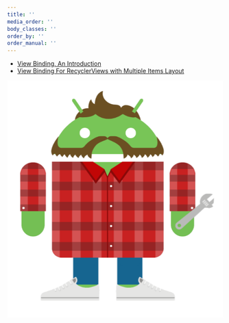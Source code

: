 ```yaml
---
title: ''
media_order: ''
body_classes: ''
order_by: ''
order_manual: ''
---
```


* [View Binding, An Introduction](./view-binding-introduction)
* [View Binding For RecyclerViews with Multiple Items Layout](./viewbinding-for-lists)

![Your personal Android Worker](avatar_03_01.PNG)